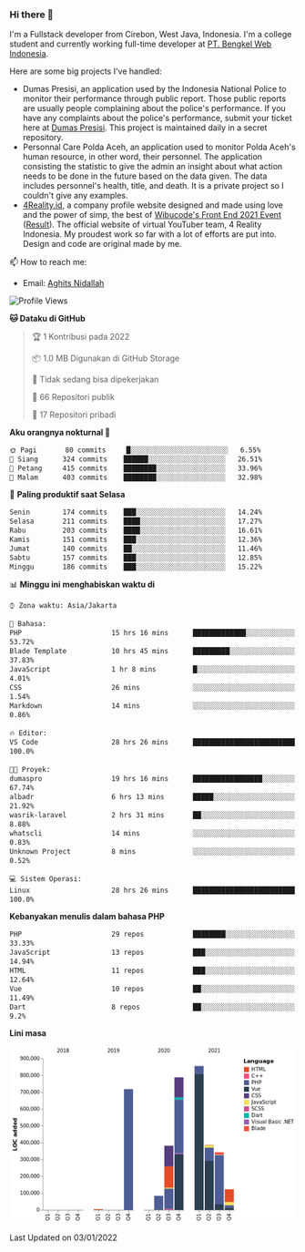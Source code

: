 ### Hi there 👋
I'm a Fullstack developer from Cirebon, West Java, Indonesia. I'm a college student and currently working full-time developer at [PT. Bengkel Web Indonesia](https://github.com/PT-Bengkel-Web-Indonesia).

Here are some big projects I've handled:
- Dumas Presisi, an application used by the Indonesia National Police to monitor their performance through public report. Those public reports are usually people complaining about the police's performance. If you have any complaints about the police's performance, submit your ticket here at [Dumas Presisi](https://dumaspresisi.polri.go.id/dumaspro). This project is maintained daily in a secret repository.
- Personnal Care Polda Aceh, an application used to monitor Polda Aceh's human resource, in other word, their personnel. The application consisting the statistic to give the admin an insight about what action needs to be done in the future based on the data given. The data includes personnel's health, title, and death. It is a private project so I couldn't give any examples.
- [4Reality.id](https://4reality.id), a company profile website designed and made using love and the power of simp, the best of [Wibucode's Front End 2021 Event](https://github.com/wibucode02/submision-event-frontend-2021) ([Result](https://github.com/wibucode02/top-5-pemenang-event-front-end-wibucode-2021)). The official website of virtual YouTuber team, 4 Reality Indonesia. My proudest work so far with a lot of efforts are put into. Design and code are original made by me.

📫 How to reach me:
- Email: [Aghits Nidallah](mailto:yourlovelydev@gmail.com)

<!--START_SECTION:waka-->
![Profile Views](http://img.shields.io/badge/Profil%20dilihat-0-blue)

**🐱 Dataku di GitHub** 

> 🏆 1 Kontribusi pada 2022
 > 
> 📦 1.0 MB Digunakan di GitHub Storage 
 > 
> 🚫 Tidak sedang bisa dipekerjakan
 > 
> 📜 66 Repositori publik 
 > 
> 🔑 17 Repositori pribadi  
 > 
**Aku orangnya nokturnal 🦉** 

```text
🌞 Pagi       80 commits     █░░░░░░░░░░░░░░░░░░░░░░░░   6.55% 
🌆 Siang      324 commits    ██████░░░░░░░░░░░░░░░░░░░   26.51% 
🌃 Petang     415 commits    ████████░░░░░░░░░░░░░░░░░   33.96% 
🌙 Malam      403 commits    ████████░░░░░░░░░░░░░░░░░   32.98%

```
📅 **Paling produktif saat Selasa** 

```text
Senin        174 commits    ███░░░░░░░░░░░░░░░░░░░░░░   14.24% 
Selasa       211 commits    ████░░░░░░░░░░░░░░░░░░░░░   17.27% 
Rabu         203 commits    ████░░░░░░░░░░░░░░░░░░░░░   16.61% 
Kamis        151 commits    ███░░░░░░░░░░░░░░░░░░░░░░   12.36% 
Jumat        140 commits    ██░░░░░░░░░░░░░░░░░░░░░░░   11.46% 
Sabtu        157 commits    ███░░░░░░░░░░░░░░░░░░░░░░   12.85% 
Minggu       186 commits    ███░░░░░░░░░░░░░░░░░░░░░░   15.22%

```


📊 **Minggu ini menghabiskan waktu di** 

```text
⌚︎ Zona waktu: Asia/Jakarta

💬 Bahasa: 
PHP                      15 hrs 16 mins      █████████████░░░░░░░░░░░░   53.72% 
Blade Template           10 hrs 45 mins      █████████░░░░░░░░░░░░░░░░   37.83% 
JavaScript               1 hr 8 mins         █░░░░░░░░░░░░░░░░░░░░░░░░   4.01% 
CSS                      26 mins             ░░░░░░░░░░░░░░░░░░░░░░░░░   1.54% 
Markdown                 14 mins             ░░░░░░░░░░░░░░░░░░░░░░░░░   0.86%

🔥 Editor: 
VS Code                  28 hrs 26 mins      █████████████████████████   100.0%

🐱‍💻 Proyek: 
dumaspro                 19 hrs 16 mins      █████████████████░░░░░░░░   67.74% 
albadr                   6 hrs 13 mins       █████░░░░░░░░░░░░░░░░░░░░   21.92% 
wasrik-laravel           2 hrs 31 mins       ██░░░░░░░░░░░░░░░░░░░░░░░   8.88% 
whatscli                 14 mins             ░░░░░░░░░░░░░░░░░░░░░░░░░   0.83% 
Unknown Project          8 mins              ░░░░░░░░░░░░░░░░░░░░░░░░░   0.52%

💻 Sistem Operasi: 
Linux                    28 hrs 26 mins      █████████████████████████   100.0%

```

**Kebanyakan menulis dalam bahasa PHP** 

```text
PHP                      29 repos            ████████░░░░░░░░░░░░░░░░░   33.33% 
JavaScript               13 repos            ███░░░░░░░░░░░░░░░░░░░░░░   14.94% 
HTML                     11 repos            ███░░░░░░░░░░░░░░░░░░░░░░   12.64% 
Vue                      10 repos            ██░░░░░░░░░░░░░░░░░░░░░░░   11.49% 
Dart                     8 repos             ██░░░░░░░░░░░░░░░░░░░░░░░   9.2%

```


**Lini masa**

![Chart not found](https://raw.githubusercontent.com/NikarashiHatsu/NikarashiHatsu/master/charts/bar_graph.png) 


 Last Updated on 03/01/2022
<!--END_SECTION:waka-->
